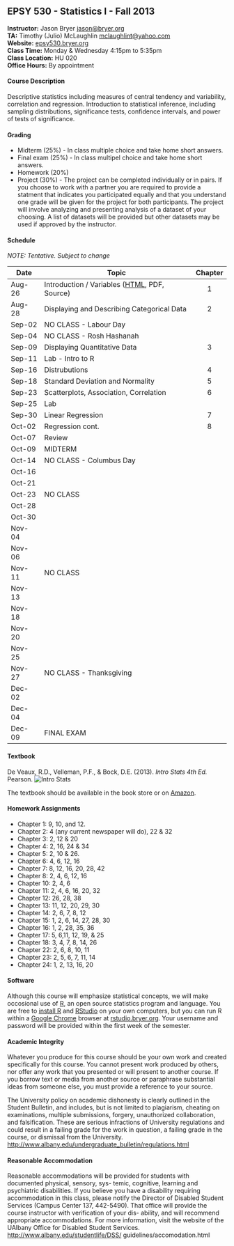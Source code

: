 ## EPSY 530 - Statistics I - Fall 2013

**Instructor:** Jason Bryer [jason@bryer.org](mailto:jason@bryer.org)  
**TA:** Timothy (Julio) McLaughlin [mclaughlint@yahoo.com](mailto:mclaughlint@yahoo.com)  
**Website:** [epsy530.bryer.org](http://epsy530.bryer.org)  
**Class Time:** Monday & Wednesday 4:15pm to 5:35pm  
**Class Location:** HU 020  
**Office Hours:** By appointment  

#### Course Description

Descriptive statistics including measures of central tendency and variability, correlation and regression. Introduction to statistical inference, including sampling distributions, significance tests, confidence intervals, and power of tests of significance.

#### Grading

* Midterm (25%) - In class multiple choice and take home short answers.
* Final exam (25%) - In class multipel choice and take home short answers.
* Homework (20%)
* Project (30%) - The project can be completed individually or in pairs. If you choose to work with a partner you are required to provide a statment that indicates you participated equally and that you understand one grade will be given for the project for both participants. The project will involve analyzing and presenting analysis of a dataset of your choosing. A list of datasets will be provided but other datasets may be used if approved by the instructor.

#### Schedule

*NOTE: Tentative. Subject to change*

Date   | Topic | Chapter
-------|-------|:--------:
Aug-26 | Introduction / Variables ([HTML](http://htmlpreview.github.io/?https://github.com/jbryer/EPSY530Fall2013/blob/master/Slides/Class01.html), PDF, Source) | 1
Aug-28 | Displaying and Describing Categorical Data | 2
Sep-02 | NO CLASS - Labour Day
Sep-04 | NO CLASS - Rosh Hashanah
Sep-09 | Displaying Quantitative Data | 3
Sep-11 | Lab - Intro to R | 
Sep-16 | Distrubutions | 4
Sep-18 | Standard Deviation and Normality | 5
Sep-23 | Scatterplots, Association, Correlation | 6
Sep-25 | Lab	
Sep-30 | Linear Regression | 7
Oct-02 | Regression cont. | 8
Oct-07 | Review	
Oct-09 | MIDTERM	
Oct-14 | NO CLASS - Columbus Day	
Oct-16 | 	
Oct-21 | 	
Oct-23 | NO CLASS	
Oct-28 | 	
Oct-30 | 	
Nov-04 | 	
Nov-06 | 	
Nov-11 | NO CLASS	
Nov-13 | 	
Nov-18 | 	
Nov-20 | 	
Nov-25 | 	
Nov-27 | NO CLASS - Thanksgiving	
Dec-02 | 	
Dec-04 | 	
Dec-09 | FINAL EXAM


#### Textbook

De Veaux, R.D., Velleman, P.F., & Bock, D.E. (2013). *Intro Stats 4th Ed.* Pearson.
![Intro Stats](http://ecx.images-amazon.com/images/I/51dhcukukGL._SY300_.jpg)

The textbook should be available in the book store or on [Amazon](http://www.amazon.com/Intro-Stats-Edition-Richard-Veaux/dp/0321825276/ref=sr_1_3?ie=UTF8&qid=1375575375&sr=8-3&keywords=intro+stats).

#### Homework Assignments

* Chapter 1: 9, 10, and 12.
* Chapter 2: 4 (any current newspaper will do), 22 & 32
* Chapter 3: 2, 12 & 20
* Chapter 4: 2, 16, 24 & 34
* Chapter 5: 2, 10 & 26.
* Chapter 6: 4, 6, 12, 16
* Chapter 7: 8, 12, 16, 20, 28, 42
* Chapter 8: 2, 4, 6, 12, 16
* Chapter 10: 2, 4, 6
* Chapter 11: 2, 4, 6, 16, 20, 32
* Chapter 12: 26, 28, 38
* Chapter 13: 11, 12, 20, 29, 30
* Chapter 14: 2, 6, 7, 8, 12
* Chapter 15: 1, 2, 6, 14, 27, 28, 30
* Chapter 16: 1, 2, 28, 35, 36
* Chapter 17: 5, 6,11, 12, 19, & 25
* Chapter 18: 3, 4, 7, 8, 14, 26
* Chapter 22: 2, 6, 8, 10, 11
* Chapter 23: 2, 5, 6, 7, 11, 14
* Chapter 24: 1, 2, 13, 16, 20


#### Software

Although this course will emphasize statistical concepts, we will make occosional use of [R](http://r-project.org), an open source statistics program and language. You are free to [install R](http://cran.r-project.org/) and [RStudio](http://rstudio.com) on your own computers, but you can run R within a [Google Chrome](http://google.com/chrome) browser at [rstudio.bryer.org](http://rstudio.bryer.org). Your username and password will be provided within the first week of the semester.

#### Academic Integrity

Whatever you produce for this course should be your own work and created specifically for this course. You cannot present work produced by others, nor offer any work that you presented or will present to another course. If you borrow text or media from another source or paraphrase substantial ideas from someone else, you must provide a reference to your source.

The University policy on academic dishonesty is clearly outlined in the Student Bulletin, and includes, but is not limited to plagiarism, cheating on examinations, multiple submissions, forgery, unauthorized collaboration, and falsification. These are serious infractions of University regulations and could result in a failing grade for the work in question, a failing grade in the course, or dismissal from the University. http://www.albany.edu/undergraduate_bulletin/regulations.html

#### Reasonable Accommodation

Reasonable accommodations will be provided for students with documented physical, sensory, sys- temic, cognitive, learning and psychiatric disabilities. If you believe you have a disability requiring accommodation in this class, please notify the Director of Disabled Student Services (Campus Center 137, 442-5490). That office will provide the course instructor with verification of your dis- ability, and will recommend appropriate accommodations. For more information, visit the website of the UAlbany Office for Disabled Student Services. http://www.albany.edu/studentlife/DSS/ guidelines/accomodation.html
